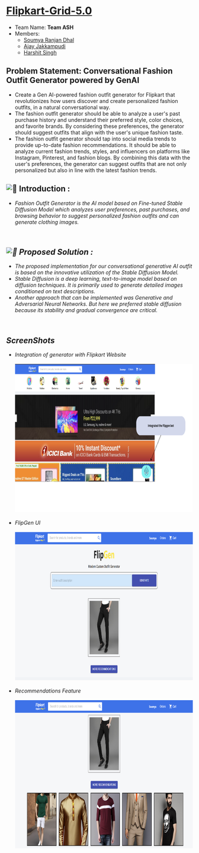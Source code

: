 # [Flipkart-Grid-5.0](https://unstop.com/hackathons/flipkart-grid-50-software-development-track-flipkart-grid-50-flipkart-686157)

- Team Name: **Team ASH**
- Members:
  - [Soumya Ranjan Dhal](https://github.com/srdhal)
  - [Ajay Jakkampudi](https://github.com/ajayjakkampudi)
  - [Harshit Singh](https://github.com/harshiitsingh)

## Problem Statement: Conversational Fashion Outfit Generator powered by GenAI
  - Create a Gen AI-powered fashion outfit generator for Flipkart that revolutionizes how users discover and create personalized fashion outfits, in a natural conversational way.
  - The fashion outfit generator should be able to analyze a user's past purchase history and understand their preferred style, color choices, and favorite brands. By considering these preferences, the generator should suggest outfits that align with the user's unique fashion taste.
  - The fashion outfit generator should tap into social media trends to provide up-to-date fashion recommendations. It should be able to analyze current fashion trends, styles, and influencers on platforms like Instagram, Pinterest, and fashion blogs. By combining this data with the user's preferences, the generator can suggest outfits that are not only personalized but also in line with the latest fashion trends.


<h2><picture>
  <source srcset="https://fonts.gstatic.com/s/e/notoemoji/latest/1f331/512.webp" type="image/webp">
  <img src="https://fonts.gstatic.com/s/e/notoemoji/latest/1f331/512.gif" alt="🌱" width="32" height="32">
</picture> Introduction :</h2><i>
<ul>
  <li>
    Fashion Outfit Generator is the AI model based on Fine-tuned Stable Diffusion Model which analyzes user preferences, past purchases, and browsing behavior to suggest personalized fashion outfits and can generate clothing images.
  </li>
</ul>
<br>

<div>
 <h2><picture>
  <source srcset="https://fonts.gstatic.com/s/e/notoemoji/latest/1f31f/512.webp" type="image/webp">
  <img src="https://fonts.gstatic.com/s/e/notoemoji/latest/1f31f/512.gif" alt="🌟" width="32" height="32">
</picture> Proposed Solution :</h2></div>
<ul>
  <li> The proposed implementation for our conversational generative AI outfit is based on the innovative utilization of the Stable Diffusion Model. </li>
  <li>Stable Diffusion is a deep learning, text-to-image model based on diffusion techniques. It is primarily used to generate detailed images conditioned on text     descriptions.</li>
  <li>Another approach that can be implemented was Generative and Adversarial Neural Networks.
    But here we preferred stable diffusion because its stability and gradual convergence are critical. </li>
</ul>
<br>

<h2>ScreenShots</h2>
<ul>
   <li>
       Integration of generator with Flipkart Website
       <br/>
       <br/>
       <img src="./ScreenShots/Integrated the Flipgen bot.png" alt="🌟" width="800" height="400">
   </li>
   <br/>
   <li>
       FlipGen UI
       <br/>
       <br/>
       <img src="./ScreenShots/flipgen.PNG" alt="🌟" width="800" height="400">
   </li>
   <br/>
   <li>
       Recommendations Feature
       <br/>
       <br/>
       <img src="./ScreenShots/recommendation.PNG" alt="🌟" width="800" height="400">
   </li>
</ul>

